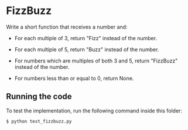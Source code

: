# FizzBuzz

Write a short function that receives a number and:

* For each multiple of 3, return "Fizz" instead of the number.

* For each multiple of 5, return "Buzz" instead of the number.

* For numbers which are multiples of both 3 and 5, return  "FizzBuzz" instead of the number.

* For numbers less than or equal to 0, return None.


## Running the code
To test the implementation, run the following command inside this folder:

```sh
$ python test_fizzbuzz.py
```